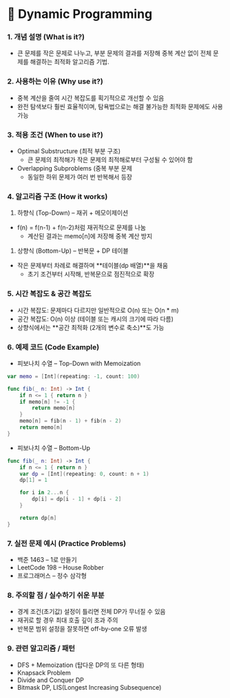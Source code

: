 # 🧠 Dynamic Programming

### 1. 개념 설명 (What is it?)

- 큰 문제를 작은 문제로 나누고, 부분 문제의 결과를 저장해 중복 계산 없이 전체 문제를 해결하는 최적화 알고리즘 기법.

### 2. 사용하는 이유 (Why use it?)

- 중복 계산을 줄여 시간 복잡도를 획기적으로 개선할 수 있음
- 완전 탐색보다 훨씬 효율적이며, 탐욕법으로는 해결 불가능한 최적화 문제에도 사용 가능

### 3. 적용 조건 (When to use it?)

- Optimal Substructure (최적 부분 구조)
    - 큰 문제의 최적해가 작은 문제의 최적해로부터 구성될 수 있어야 함
- Overlapping Subproblems (중복 부분 문제
    - 동일한 하위 문제가 여러 번 반복해서 등장

### 4. 알고리즘 구조 (How it works)

1. 하향식 (Top-Down) – 재귀 + 메모이제이션
- f(n) = f(n-1) + f(n-2)처럼 재귀적으로 문제를 나눔
    - 계산된 결과는 memo[n]에 저장해 중복 계산 방지
1. 상향식 (Bottom-Up) – 반복문 + DP 테이블
- 작은 문제부터 차례로 해결하며 **테이블(dp 배열)**을 채움
    - 초기 조건부터 시작해, 반복문으로 점진적으로 확장

### 5. 시간 복잡도 & 공간 복잡도

- 시간 복잡도: 문제마다 다르지만 일반적으로 O(n) 또는 O(n * m)
- 공간 복잡도: O(n) 이상 (테이블 또는 캐시의 크기에 따라 다름)
- 상향식에서는 **공간 최적화 (2개의 변수로 축소)**도 가능

### 6. 예제 코드 (Code Example)

- 피보나치 수열 – Top-Down with Memoization

```swift
var memo = [Int](repeating: -1, count: 100)

func fib(_ n: Int) -> Int {
    if n <= 1 { return n }
    if memo[n] != -1 {
        return memo[n]
    }
    memo[n] = fib(n - 1) + fib(n - 2)
    return memo[n]
}
```

- 피보나치 수열 – Bottom-Up

```swift
func fib(_ n: Int) -> Int {
    if n <= 1 { return n }
    var dp = [Int](repeating: 0, count: n + 1)
    dp[1] = 1

    for i in 2...n {
        dp[i] = dp[i - 1] + dp[i - 2]
    }

    return dp[n]
}
```

### 7. 실전 문제 예시 (Practice Problems)

- 백준 1463 – 1로 만들기
- LeetCode 198 – House Robber
- 프로그래머스 – 정수 삼각형

### 8. 주의할 점 / 실수하기 쉬운 부분

- 경계 조건(초기값) 설정이 틀리면 전체 DP가 무너질 수 있음
- 재귀로 할 경우 최대 호출 깊이 초과 주의
- 반복문 범위 설정을 잘못하면 off-by-one 오류 발생

### 9. 관련 알고리즘 / 패턴

- DFS + Memoization (탑다운 DP의 또 다른 형태)
- Knapsack Problem
- Divide and Conquer DP
- Bitmask DP, LIS(Longest Increasing Subsequence)
